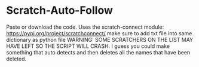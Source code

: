 # Scratch-Auto-Follow
Paste or download the code. 
Uses the scratch-connect module: https://pypi.org/project/scratchconnect/
make sure to add txt file into same dictionary as python file
WARNING: SOME SCRATCHERS ON THE LIST MAY HAVE LEFT SO THE SCRIPT WILL CRASH. I guess you could make something that auto detects and then deletes all the names that have been deleted.
